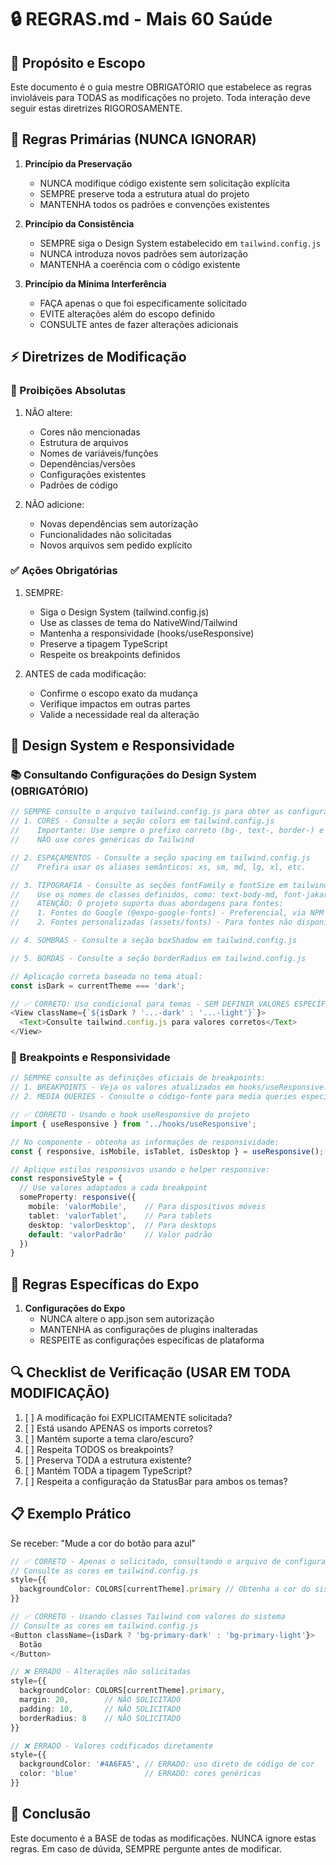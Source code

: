 # 🔒 REGRAS.md - Mais 60 Saúde

## 🎯 Propósito e Escopo
Este documento é o guia mestre OBRIGATÓRIO que estabelece as regras invioláveis para TODAS as modificações no projeto. Toda interação deve seguir estas diretrizes RIGOROSAMENTE.

## 🚨 Regras Primárias (NUNCA IGNORAR)

1. **Princípio da Preservação**
   - NUNCA modifique código existente sem solicitação explícita
   - SEMPRE preserve toda a estrutura atual do projeto
   - MANTENHA todos os padrões e convenções existentes

2. **Princípio da Consistência**
   - SEMPRE siga o Design System estabelecido em `tailwind.config.js`
   - NUNCA introduza novos padrões sem autorização
   - MANTENHA a coerência com o código existente

3. **Princípio da Mínima Interferência**
   - FAÇA apenas o que foi especificamente solicitado
   - EVITE alterações além do escopo definido
   - CONSULTE antes de fazer alterações adicionais

## ⚡ Diretrizes de Modificação

### 🚫 Proibições Absolutas
1. NÃO altere:
   - Cores não mencionadas
   - Estrutura de arquivos
   - Nomes de variáveis/funções
   - Dependências/versões
   - Configurações existentes
   - Padrões de código

2. NÃO adicione:
   - Novas dependências sem autorização
   - Funcionalidades não solicitadas
   - Novos arquivos sem pedido explícito

### ✅ Ações Obrigatórias
1. SEMPRE:
   - Siga o Design System (tailwind.config.js)
   - Use as classes de tema do NativeWind/Tailwind
   - Mantenha a responsividade (hooks/useResponsive)
   - Preserve a tipagem TypeScript
   - Respeite os breakpoints definidos

2. ANTES de cada modificação:
   - Confirme o escopo exato da mudança
   - Verifique impactos em outras partes
   - Valide a necessidade real da alteração

## 🎨 Design System e Responsividade

### 📚 Consultando Configurações do Design System (OBRIGATÓRIO)
```typescript
// SEMPRE consulte o arquivo tailwind.config.js para obter as configurações atualizadas:
// 1. CORES - Consulte a seção colors em tailwind.config.js
//    Importante: Use sempre o prefixo correto (bg-, text-, border-) e o sufixo do tema (-light ou -dark)
//    NÃO use cores genéricas do Tailwind

// 2. ESPAÇAMENTOS - Consulte a seção spacing em tailwind.config.js 
//    Prefira usar os aliases semânticos: xs, sm, md, lg, xl, etc.

// 3. TIPOGRAFIA - Consulte as seções fontFamily e fontSize em tailwind.config.js
//    Use os nomes de classes definidos, como: text-body-md, font-jakarta-regular, etc.
//    ATENÇÃO: O projeto suporta duas abordagens para fontes:
//    1. Fontes do Google (@expo-google-fonts) - Preferencial, via NPM
//    2. Fontes personalizadas (assets/fonts) - Para fontes não disponíveis no Google Fonts

// 4. SOMBRAS - Consulte a seção boxShadow em tailwind.config.js

// 5. BORDAS - Consulte a seção borderRadius em tailwind.config.js

// Aplicação correta baseada no tema atual:
const isDark = currentTheme === 'dark';

// ✅ CORRETO: Uso condicional para temas - SEM DEFINIR VALORES ESPECÍFICOS
<View className={`${isDark ? '...-dark' : '...-light'}`}>
  <Text>Consulte tailwind.config.js para valores corretos</Text>
</View>
```

### 📱 Breakpoints e Responsividade
```typescript
// SEMPRE consulte as definições oficiais de breakpoints:
// 1. BREAKPOINTS - Veja os valores atualizados em hooks/useResponsive.ts ou constants/Breakpoints.ts
// 2. MEDIA QUERIES - Consulte o código-fonte para media queries específicas

// ✅ CORRETO - Usando o hook useResponsive do projeto
import { useResponsive } from '../hooks/useResponsive';

// No componente - obtenha as informações de responsividade:
const { responsive, isMobile, isTablet, isDesktop } = useResponsive();

// Aplique estilos responsivos usando o helper responsive:
const responsiveStyle = {
  // Use valores adaptados a cada breakpoint
  someProperty: responsive({
    mobile: 'valorMobile',    // Para dispositivos móveis
    tablet: 'valorTablet',    // Para tablets
    desktop: 'valorDesktop',  // Para desktops
    default: 'valorPadrão'    // Valor padrão
  })
}
```

## 📱 Regras Específicas do Expo

1. **Configurações do Expo**
   - NUNCA altere o app.json sem autorização
   - MANTENHA as configurações de plugins inalteradas
   - RESPEITE as configurações específicas de plataforma

## 🔍 Checklist de Verificação (USAR EM TODA MODIFICAÇÃO)

1. [ ] A modificação foi EXPLICITAMENTE solicitada?
2. [ ] Está usando APENAS os imports corretos?
3. [ ] Mantém suporte a tema claro/escuro?
4. [ ] Respeita TODOS os breakpoints?
5. [ ] Preserva TODA a estrutura existente?
6. [ ] Mantém TODA a tipagem TypeScript?
7. [ ] Respeita a configuração da StatusBar para ambos os temas?

## 📋 Exemplo Prático

Se receber: "Mude a cor do botão para azul"

```typescript
// ✅ CORRETO - Apenas o solicitado, consultando o arquivo de configuração
// Consulte as cores em tailwind.config.js
style={{ 
  backgroundColor: COLORS[currentTheme].primary // Obtenha a cor do sistema de design
}}

// ✅ CORRETO - Usando classes Tailwind com valores do sistema
// Consulte as cores em tailwind.config.js
<Button className={isDark ? 'bg-primary-dark' : 'bg-primary-light'}>
  Botão
</Button>

// ❌ ERRADO - Alterações não solicitadas
style={{ 
  backgroundColor: COLORS[currentTheme].primary,
  margin: 20,        // NÃO SOLICITADO
  padding: 10,       // NÃO SOLICITADO
  borderRadius: 8    // NÃO SOLICITADO
}}

// ❌ ERRADO - Valores codificados diretamente
style={{ 
  backgroundColor: '#4A6FA5', // ERRADO: uso direto de código de cor
  color: 'blue'               // ERRADO: cores genéricas
}}
```

## 🎯 Conclusão

Este documento é a BASE de todas as modificações. NUNCA ignore estas regras. Em caso de dúvida, SEMPRE pergunte antes de modificar.


